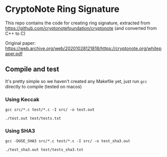 # CryptoNote Ring Signature

This repo contains the code for creating ring signature, extracted from https://github.com/cryptonotefoundation/cryptonote
(and converted from C++ to C)

Original paper: https://web.archive.org/web/20201028121818/https://cryptonote.org/whitepaper.pdf

## Compile and test
It's pretty simple so we haven't created any Makefile yet, just run `gcc` directly to compile (tested on macos)

### Using Keccak

`gcc src/*.c test/*.c -I src/ -o test.out`

`./test.out test/tests.txt`

### Using SHA3

`gcc -DUSE_SHA3 src/*.c test/*.c -I src/ -o test_sha3.out`

`./test_sha3.out test/tests_sha3.txt`
